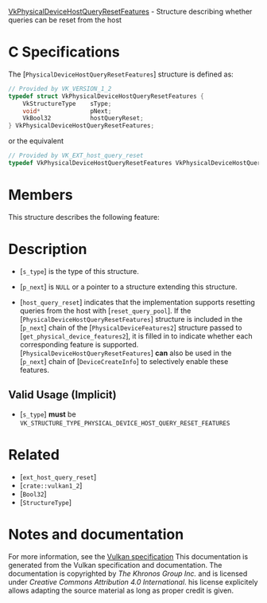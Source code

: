[VkPhysicalDeviceHostQueryResetFeatures](https://www.khronos.org/registry/vulkan/specs/1.3-extensions/man/html/VkPhysicalDeviceHostQueryResetFeatures.html) - Structure describing whether queries can be reset from the host

# C Specifications
The [`PhysicalDeviceHostQueryResetFeatures`] structure is defined as:
```c
// Provided by VK_VERSION_1_2
typedef struct VkPhysicalDeviceHostQueryResetFeatures {
    VkStructureType    sType;
    void*              pNext;
    VkBool32           hostQueryReset;
} VkPhysicalDeviceHostQueryResetFeatures;
```
or the equivalent
```c
// Provided by VK_EXT_host_query_reset
typedef VkPhysicalDeviceHostQueryResetFeatures VkPhysicalDeviceHostQueryResetFeaturesEXT;
```

# Members
This structure describes the following feature:

# Description
- [`s_type`] is the type of this structure.
- [`p_next`] is `NULL` or a pointer to a structure extending this structure.

- [`host_query_reset`] indicates that the implementation supports resetting queries from the host with [`reset_query_pool`].
If the [`PhysicalDeviceHostQueryResetFeatures`] structure is included in the [`p_next`] chain of the
[`PhysicalDeviceFeatures2`] structure passed to
[`get_physical_device_features2`], it is filled in to indicate whether each
corresponding feature is supported.
[`PhysicalDeviceHostQueryResetFeatures`] **can**  also be used in the [`p_next`] chain of
[`DeviceCreateInfo`] to selectively enable these features.
## Valid Usage (Implicit)
-  [`s_type`] **must**  be `VK_STRUCTURE_TYPE_PHYSICAL_DEVICE_HOST_QUERY_RESET_FEATURES`

# Related
- [`ext_host_query_reset`]
- [`crate::vulkan1_2`]
- [`Bool32`]
- [`StructureType`]

# Notes and documentation
For more information, see the [Vulkan specification](https://www.khronos.org/registry/vulkan/specs/1.3-extensions/html/vkspec.html)
This documentation is generated from the Vulkan specification and documentation.
The documentation is copyrighted by *The Khronos Group Inc.* and is licensed under *Creative Commons Attribution 4.0 International*.
his license explicitely allows adapting the source material as long as proper credit is given.
        